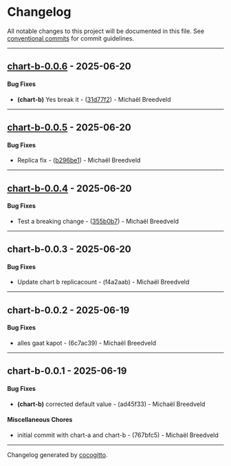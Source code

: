 # Changelog
All notable changes to this project will be documented in this file. See [conventional commits](https://www.conventionalcommits.org/) for commit guidelines.

- - -
## [chart-b-0.0.6](https://github.com/rbel-io/helm-cog-demo/compare/31d77f20216901f01a213287f5f9200e8ca0b65a..chart-b-0.0.6) - 2025-06-20
#### Bug Fixes
- **(chart-b)** Yes break it - ([31d77f2](https://github.com/rbel-io/helm-cog-demo/commit/31d77f20216901f01a213287f5f9200e8ca0b65a)) - Michaël Breedveld

- - -

## [chart-b-0.0.5](https://github.com/rbel-io/helm-cog-demo/compare/b296be1d9b277d97683fa12bc84768da2a38fd00..chart-b-0.0.5) - 2025-06-20
#### Bug Fixes
- Replica fix - ([b296be1](https://github.com/rbel-io/helm-cog-demo/commit/b296be1d9b277d97683fa12bc84768da2a38fd00)) - Michaël Breedveld

- - -

## [chart-b-0.0.4](https://github.com/rbel-io/helm-cog-demo/compare/355b0b775c501b353c2a3f3db3c061a7d4d8a7b1..chart-b-0.0.4) - 2025-06-20
#### Bug Fixes
- Test a breaking change - ([355b0b7](https://github.com/rbel-io/helm-cog-demo/commit/355b0b775c501b353c2a3f3db3c061a7d4d8a7b1)) - Michaël Breedveld

- - -

## chart-b-0.0.3 - 2025-06-20
#### Bug Fixes
- Update chart b replicacount - (f4a2aab) - Michaël Breedveld

- - -

## chart-b-0.0.2 - 2025-06-19
#### Bug Fixes
- alles gaat kapot - (6c7ac39) - Michaël Breedveld

- - -

## chart-b-0.0.1 - 2025-06-19
#### Bug Fixes
- **(chart-b)** corrected default value - (ad45f33) - Michaël Breedveld
#### Miscellaneous Chores
- initial commit with chart-a and chart-b - (767bfc5) - Michaël Breedveld

- - -

Changelog generated by [cocogitto](https://github.com/cocogitto/cocogitto).
